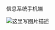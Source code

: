 信息系统手机端

![这里写图片描述](http://img.blog.csdn.net/20170721151437381?watermark/2/text/aHR0cDovL2Jsb2cuY3Nkbi5uZXQvSGFsZl9vcGVu/font/5a6L5L2T/fontsize/400/fill/I0JBQkFCMA==/dissolve/70/gravity/SouthEast)
